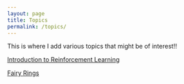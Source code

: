 ```yaml
---
layout: page
title: Topics
permalink: /topics/
---
```


This is where I add various topics that might be of interest!!

[Introduction to Reinforcement Learning](../topics/RL/)

[Fairy Rings](../topics/Nature/)





